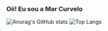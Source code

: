 ### Oii! Eu sou a Mar Curvelo

![Anurag's GitHub stats](https://github-readme-stats.vercel.app/api?username=ellecurvelo&show_icons=true&theme=synthwave)
![Top Langs](https://github-readme-stats.vercel.app/api/top-langs/?username=ellecurvelo&layout=compact&theme=synthwave)

